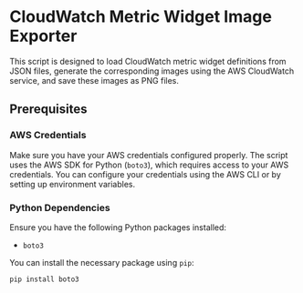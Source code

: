 # CloudWatch Metric Widget Image Exporter

This script is designed to load CloudWatch metric widget definitions from JSON files, generate the corresponding images using the AWS CloudWatch service, and save these images as PNG files.

## Prerequisites

### AWS Credentials

Make sure you have your AWS credentials configured properly. The script uses the AWS SDK for Python (`boto3`), which requires access to your AWS credentials. You can configure your credentials using the AWS CLI or by setting up environment variables.

### Python Dependencies

Ensure you have the following Python packages installed:

- `boto3`

You can install the necessary package using `pip`:

```bash
pip install boto3
```
